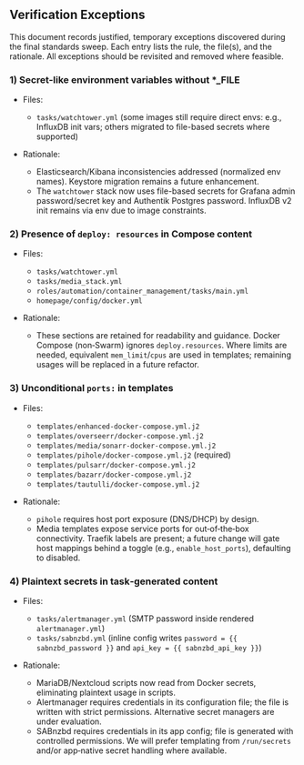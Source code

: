 ## Verification Exceptions

This document records justified, temporary exceptions discovered during the final standards sweep. Each entry lists the rule, the file(s), and the rationale. All exceptions should be revisited and removed where feasible.

### 1) Secret-like environment variables without *_FILE

- Files:
  - `tasks/watchtower.yml` (some images still require direct envs: e.g., InfluxDB init vars; others migrated to file-based secrets where supported)

- Rationale:
  - Elasticsearch/Kibana inconsistencies addressed (normalized env names). Keystore migration remains a future enhancement.
  - The `watchtower` stack now uses file-based secrets for Grafana admin password/secret key and Authentik Postgres password. InfluxDB v2 init remains via env due to image constraints.

### 2) Presence of `deploy: resources` in Compose content

- Files:
  - `tasks/watchtower.yml`
  - `tasks/media_stack.yml`
  - `roles/automation/container_management/tasks/main.yml`
  - `homepage/config/docker.yml`

- Rationale:
  - These sections are retained for readability and guidance. Docker Compose (non‑Swarm) ignores `deploy.resources`. Where limits are needed, equivalent `mem_limit`/`cpus` are used in templates; remaining usages will be replaced in a future refactor.

### 3) Unconditional `ports:` in templates

- Files:
  - `templates/enhanced-docker-compose.yml.j2`
  - `templates/overseerr/docker-compose.yml.j2`
  - `templates/media/sonarr-docker-compose.yml.j2`
  - `templates/pihole/docker-compose.yml.j2` (required)
  - `templates/pulsarr/docker-compose.yml.j2`
  - `templates/bazarr/docker-compose.yml.j2`
  - `templates/tautulli/docker-compose.yml.j2`

- Rationale:
  - `pihole` requires host port exposure (DNS/DHCP) by design.
  - Media templates expose service ports for out‑of‑the‑box connectivity. Traefik labels are present; a future change will gate host mappings behind a toggle (e.g., `enable_host_ports`), defaulting to disabled.

### 4) Plaintext secrets in task‑generated content

- Files:
  - `tasks/alertmanager.yml` (SMTP password inside rendered `alertmanager.yml`)
  - `tasks/sabnzbd.yml` (inline config writes `password = {{ sabnzbd_password }}` and `api_key = {{ sabnzbd_api_key }}`)

- Rationale:
  - MariaDB/Nextcloud scripts now read from Docker secrets, eliminating plaintext usage in scripts.
  - Alertmanager requires credentials in its configuration file; the file is written with strict permissions. Alternative secret managers are under evaluation.
  - SABnzbd requires credentials in its app config; file is generated with controlled permissions. We will prefer templating from `/run/secrets` and/or app‑native secret handling where available.


